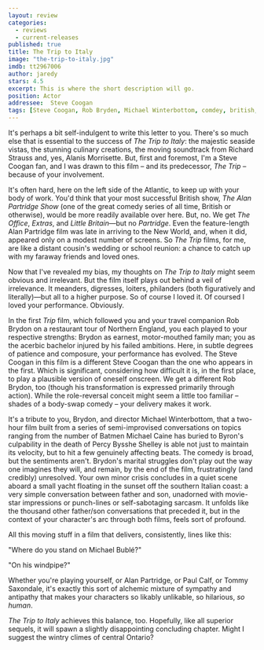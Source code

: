 ```yaml
---
layout: review
categories: 
  - reviews
  - current-releases
published: true
title: The Trip to Italy
image: "the-trip-to-italy.jpg"
imdb: tt2967006
author: jaredy
stars: 4.5
excerpt: This is where the short description will go.
position: Actor
addressee:  Steve Coogan
tags: [Steve Coogan, Rob Bryden, Michael Winterbottom, comdey, british, UK, Italy, food]
---
```

It's perhaps a bit self-indulgent to write this letter to you. There's so much else that is essential to the success of _The Trip to Italy_: the majestic seaside vistas, the stunning culinary creations, the moving soundtrack from Richard Strauss and, yes, Alanis Morrisette. But, first and foremost, I'm a Steve Coogan fan, and I was drawn to this film – and its predecessor, _The Trip_ – because of your involvement.

It's often hard, here on the left side of the Atlantic, to keep up with your body of work. You'd think that your most successful British show, _The Alan Partridge Show_ (one of the great comedy series of all time, British or otherwise), would be more readily available over here. But, no. We get _The Office_, _Extras_, and _Little Britain_—but no _Partridge_. Even the feature-length Alan Partridge film was late in arriving to the New World, and, when it did, appeared only on a modest number of screens. So _The Trip_ films, for me, are like a distant cousin's wedding or school reunion: a chance to catch up with my faraway friends and loved ones.

Now that I've revealed my bias, my thoughts on _The Trip to Italy_ might seem obvious and irrelevant. But the film itself plays out behind a veil of irrelevance. It meanders, digresses, loiters, philanders (both figuratively and literally)—but all to a higher purpose. So of course I loved it. Of coursed I loved your performance. Obviously.

In the first _Trip_ film, which followed you and your travel companion Rob Brydon on a restaurant tour of Northern England, you each played to your respective strengths: Brydon as earnest, motor-mouthed family man; you as the acerbic bachelor injured by his failed ambitions. Here, in subtle degrees of patience and composure, your performance has evolved. The Steve Coogan in this film is a different Steve Coogan than the one who appears in the first. Which is significant, considering how difficult it is, in the first place, to play a plausible version of oneself onscreen. We get a different Rob Brydon, too (though his transformation is expressed primarily through action). While the role-reversal conceit might seem a little too familiar – shades of a body-swap comedy – your delivery makes it work.

It's a tribute to you, Brydon, and director Michael Winterbottom, that a two-hour film built from a series of semi-improvised conversations on topics ranging from the number of Batmen Michael Caine has buried to Byron's culpability in the death of Percy Bysshe Shelley is able not just to maintain its velocity, but to hit a few genuinely affecting beats. The comedy is broad, but the sentiments aren't. Brydon's marital struggles don't play out the way one imagines they will, and remain, by the end of the film, frustratingly (and credibly) unresolved. Your own minor crisis concludes in a quiet scene aboard a small yacht floating in the sunset off the southern Italian coast: a very simple conversation between father and son, unadorned with movie-star impressions or punch-lines or self-sabotaging sarcasm. It unfolds like the thousand other father/son conversations that preceded it, but in the context of your character's arc through both films, feels sort of profound.

All this moving stuff in a film that delivers, consistently, lines like this:

"Where do you stand on Michael Bublé?"

"On his windpipe?"

Whether you're playing yourself, or Alan Partridge, or Paul Calf, or Tommy Saxondale, it's exactly this sort of alchemic mixture of sympathy and antipathy that makes your characters so likably unlikable, so hilarious, _so human_. 

_The Trip to Italy_ achieves this balance, too. Hopefully, like all superior sequels, it will spawn a slightly disappointing concluding chapter. Might I suggest the wintry climes of central Ontario?